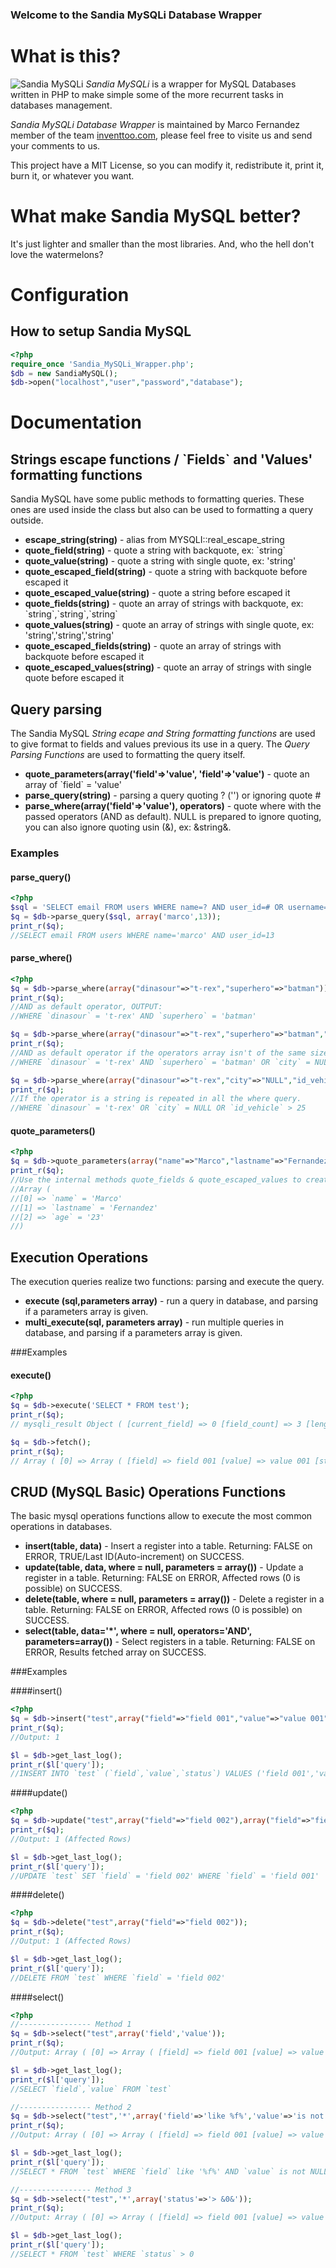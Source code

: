### Welcome to the Sandia MySQLi Database Wrapper 

# What is this?
![Sandia MySQLi](https://raw.github.com/inventtoo/SandiaMySQLi/master/design/SandiaMySQLi_mini.png "Logo Sandia MySQLi") *Sandia MySQLi* is a wrapper for MySQL Databases written in PHP to make simple some of the more recurrent tasks in databases management.

*Sandia MySQLi Database Wrapper* is maintained by Marco Fernandez member of the team [inventtoo.com](http://inventtoo.com), please feel free to visite us and send your comments to us.

This project have a MIT License, so you can modify it, redistribute it, print it, burn it, or whatever you want.

# What make Sandia MySQL better?
It's just lighter and smaller than the most libraries. And, who the hell don't love the watermelons?

# Configuration

## How to setup Sandia MySQL

```php
<?php
require_once 'Sandia_MySQLi_Wrapper.php';
$db = new SandiaMySQL();
$db->open("localhost","user","password","database");
```

# Documentation

## Strings escape functions / \`Fields\` and 'Values' formatting functions

Sandia MySQL have some public methods to formatting queries. These ones are used inside the class but also can be used to formatting a query outside.

* **escape_string(string)** - alias from MYSQLI::real_escape_string
* **quote_field(string)** - quote a string with backquote, ex: \`string\`
* **quote_value(string)** - quote a string with single quote, ex: 'string'
* **quote_escaped_field(string)** - quote a string with backquote before escaped it
* **quote_escaped_value(string)** - quote a string before escaped it
* **quote_fields(string)** - quote an array of strings with backquote, ex: \`string\`,\`string\`,\`string\`
* **quote_values(string)** - quote an array of strings with single quote, ex: 'string','string','string'
* **quote_escaped_fields(string)** - quote an array of strings with backquote before escaped it
* **quote_escaped_values(string)** - quote an array of strings with single quote before escaped it
 
## Query parsing

The Sandia MySQL *String ecape and String formatting functions* are used to give format to fields and values previous its use in a query. The *Query Parsing Functions* are used to formatting the query itself.

* **quote_parameters(array('field'=>'value', 'field'=>'value')** - quote an array of \`field\` = 'value'
* **parse_query(string)** - parsing a query quoting ? ('') or ignoring quote #
* **parse_where(array('field'=>'value'), operators)** - quote where with the passed operators (AND as default). NULL is prepared to ignore quoting, you can also ignore quoting usin (&), ex: &string&.

### Examples

#### parse_query()
```php
<?php
$sql = 'SELECT email FROM users WHERE name=? AND user_id=# OR username=?';
$q = $db->parse_query($sql, array('marco',13));
print_r($q);
//SELECT email FROM users WHERE name='marco' AND user_id=13
```

#### parse_where()
```php
<?php
$q = $db->parse_where(array("dinasour"=>"t-rex","superhero"=>"batman"));
print_r($q);
//AND as default operator, OUTPUT:
//WHERE `dinasour` = 't-rex' AND `superhero` = 'batman' 

$q = $db->parse_where(array("dinasour"=>"t-rex","superhero"=>"batman","city"=>"NULL","id_vehicle"=>"&25&","lake"=>"like %bravo%"),array("AND","OR"));
print_r($q);
//AND as default operator if the operators array isn't of the same size, OUTPUT:
//WHERE `dinasour` = 't-rex' AND `superhero` = 'batman' OR `city` = NULL AND `id_vehicle` = 25 AND `lake` like '%bravo%'

$q = $db->parse_where(array("dinasour"=>"t-rex","city"=>"NULL","id_vehicle"=>"> &25&"),"OR");
print_r($q);
//If the operator is a string is repeated in all the where query.
//WHERE `dinasour` = 't-rex' OR `city` = NULL OR `id_vehicle` > 25
```

#### quote_parameters()
```php
<?php
$q = $db->quote_parameters(array("name"=>"Marco","lastname"=>"Fernandez","age"=>23));
print_r($q);
//Use the internal methods quote_fields & quote_escaped_values to create an array of quoted parameters
//Array ( 
//[0] => `name` = 'Marco' 
//[1] => `lastname` = 'Fernandez' 
//[2] => `age` = '23' 
//)
```

## Execution Operations

The execution queries realize two functions: parsing and execute the query. 

* **execute (sql,parameters array)** - run a query in database, and parsing if a parameters array is given.
* **multi_execute(sql, parameters array)** - run multiple queries in database, and parsing if a parameters array is given.

###Examples

#### execute()
```php
<?php
$q = $db->execute('SELECT * FROM test');
print_r($q);
// mysqli_result Object ( [current_field] => 0 [field_count] => 3 [lengths] => [num_rows] => 1 [type] => 0 ) 

$q = $db->fetch();
print_r($q);
// Array ( [0] => Array ( [field] => field 001 [value] => value 001 [status] => 1 ) )
````

## CRUD (MySQL Basic) Operations Functions

The basic mysql operations functions allow to execute the most common operations in databases.

* **insert(table, data)** - Insert a register into a table. Returning: FALSE on ERROR, TRUE/Last ID(Auto-increment) on SUCCESS.
* **update(table, data, where = null, parameters = array())** - Update a register in a table. Returning: FALSE on ERROR, Affected rows (0 is possible) on SUCCESS.
* **delete(table, where = null, parameters = array())** - Delete a register in a table. Returning: FALSE on ERROR, Affected rows (0 is possible) on SUCCESS.
* **select(table, data='*', where = null, operators='AND', parameters=array())** - Select registers in a table. Returning: FALSE on ERROR, Results fetched array on SUCCESS.

###Examples

####insert()
```php
<?php
$q = $db->insert("test",array("field"=>"field 001","value"=>"value 001","status"=>"1"));
print_r($q);
//Output: 1

$l = $db->get_last_log();
print_r($l['query']);
//INSERT INTO `test` (`field`,`value`,`status`) VALUES ('field 001','value 001','1')
````

####update()
```php
<?php
$q = $db->update("test",array("field"=>"field 002"),array("field"=>"field 001"));
print_r($q);
//Output: 1 (Affected Rows) 

$l = $db->get_last_log();
print_r($l['query']);
//UPDATE `test` SET `field` = 'field 002' WHERE `field` = 'field 001'
````

####delete()
```php
<?php
$q = $db->delete("test",array("field"=>"field 002"));
print_r($q);
//Output: 1 (Affected Rows) 

$l = $db->get_last_log();
print_r($l['query']);
//DELETE FROM `test` WHERE `field` = 'field 002'
````

####select()
```php
<?php
//---------------- Method 1
$q = $db->select("test",array('field','value'));
print_r($q);
//Output: Array ( [0] => Array ( [field] => field 001 [value] => value 001 ) )

$l = $db->get_last_log();
print_r($l['query']);
//SELECT `field`,`value` FROM `test`

//---------------- Method 2
$q = $db->select("test",'*',array('field'=>'like %f%','value'=>'is not null','status'=>'&1&'));
print_r($q);
//Output: Array ( [0] => Array ( [field] => field 001 [value] => value 001 [status] => 1 ) )

$l = $db->get_last_log();
print_r($l['query']);
//SELECT * FROM `test` WHERE `field` like '%f%' AND `value` is not NULL AND `status` = 1

//---------------- Method 3
$q = $db->select("test",'*',array('status'=>'> &0&'));
print_r($q);
//Output: Array ( [0] => Array ( [field] => field 001 [value] => value 001 [status] => 1 ) )

$l = $db->get_last_log();
print_r($l['query']);
//SELECT * FROM `test` WHERE `status` > 0
````





